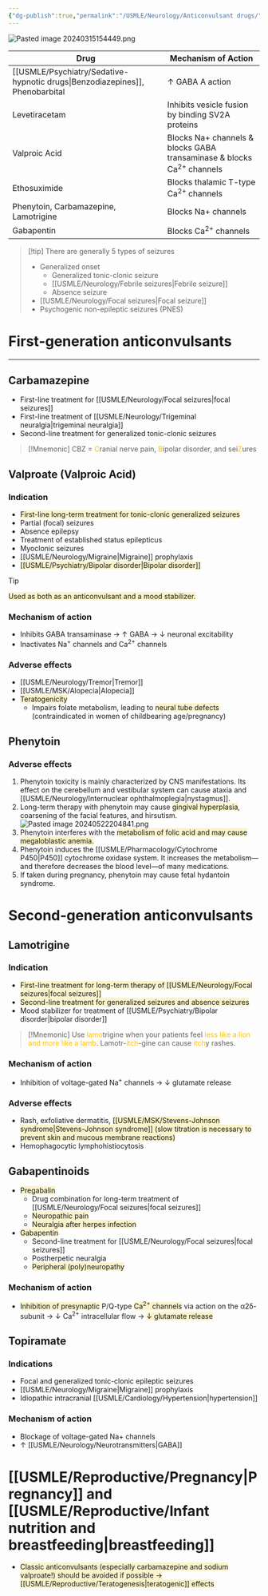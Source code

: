 ```yaml
---
{"dg-publish":true,"permalink":"/USMLE/Neurology/Anticonvulsant drugs/"}
---
```


![Pasted image 20240315154449.png](/img/user/appendix/Pasted%20image%2020240315154449.png)

| Drug                                                        | Mechanism of Action                                                   |
| ----------------------------------------------------------- | --------------------------------------------------------------------- |
| [[USMLE/Psychiatry/Sedative-hypnotic drugs\|Benzodiazepines]], Phenobarbital | ↑ GABA A action                                                       |
| Levetiracetam                                               | Inhibits vesicle fusion by binding SV2A proteins                      |
| Valproic Acid                                               | Blocks Na+ channels & blocks GABA transaminase & blocks Ca<sup>2+</sup> channels |
| Ethosuximide                                                | Blocks thalamic T-type Ca<sup>2+</sup> channels                                  |
| Phenytoin, Carbamazepine, Lamotrigine                       | Blocks Na+ channels                                                   |
| Gabapentin                                                  | Blocks Ca<sup>2+</sup> channels                                                  |

>[!tip] There are generally 5 types of seizures
>- Generalized onset
>	- Generalized tonic-clonic seizure
>	- [[USMLE/Neurology/Febrile seizures\|Febrile seizure]]
>	- Absence seizure
>- [[USMLE/Neurology/Focal seizures\|Focal seizure]]
>- Psychogenic non-epileptic seizures (PNES)
# First-generation anticonvulsants
---
## Carbamazepine
- First-line treatment for [[USMLE/Neurology/Focal seizures\|focal seizures]]
- First-line treatment of [[USMLE/Neurology/Trigeminal neuralgia\|trigeminal neuralgia]]
- Second-line treatment for generalized tonic-clonic seizures
>[!Mnemonic] 
>CBZ = <font color="#ffc000">C</font>ranial nerve pain, <font color="#ffc000">B</font>ipolar disorder, and sei<font color="#ffc000">Z</font>ures
## Valproate (Valproic Acid)
### Indication
- <span style="background:rgba(240, 200, 0, 0.2)">First-line long-term treatment for tonic-clonic generalized seizures</span>
- Partial (focal) seizures
- Absence epilepsy
- Treatment of established status epilepticus 
- Myoclonic seizures
- [[USMLE/Neurology/Migraine\|Migraine]] prophylaxis
- <span style="background:rgba(240, 200, 0, 0.2)">[[USMLE/Psychiatry/Bipolar disorder\|Bipolar disorder]]</span>
>[!tip] 
><span style="background:rgba(240, 200, 0, 0.2)">Used as both as an anticonvulsant and a mood stabilizer.</span>
### Mechanism of action
- Inhibits GABA transaminase → ↑ GABA → ↓ neuronal excitability
- Inactivates Na<sup>+</sup> channels and Ca<sup>2+</sup> channels
### Adverse effects
- [[USMLE/Neurology/Tremor\|Tremor]]
- [[USMLE/MSK/Alopecia\|Alopecia]]
- <span style="background:rgba(240, 200, 0, 0.2)">Teratogenicity</span>
	- Impairs folate metabolism, leading to <span style="background:rgba(240, 200, 0, 0.2)">neural tube defects</span> (contraindicated in women of childbearing age/pregnancy)
## Phenytoin
### Adverse effects
1. Phenytoin toxicity is mainly characterized by CNS manifestations.  Its effect on the cerebellum and vestibular system can cause ataxia and [[USMLE/Neurology/Internuclear ophthalmoplegia\|nystagmus]].
2. Long-term therapy with phenytoin may cause <span style="background:rgba(240, 200, 0, 0.2)">gingival hyperplasia</span>, coarsening of the facial features, and hirsutism.![Pasted image 20240522204841.png](/img/user/appendix/Pasted%20image%2020240522204841.png)
3. Phenytoin interferes with the <span style="background:rgba(240, 200, 0, 0.2)">metabolism of folic acid and may cause megaloblastic anemia.</span>
4. Phenytoin induces the [[USMLE/Pharmacology/Cytochrome P450\|P450]] cytochrome oxidase system.  It increases the metabolism—and therefore decreases the blood level—of many medications.
5. If taken during pregnancy, phenytoin may cause fetal hydantoin syndrome.
# Second-generation anticonvulsants
## Lamotrigine
### Indication
- <span style="background:rgba(240, 200, 0, 0.2)">First-line treatment for long-term therapy of [[USMLE/Neurology/Focal seizures\|focal seizures]]</span>
- <span style="background:rgba(240, 200, 0, 0.2)">Second-line treatment for generalized seizures and absence seizures</span>
- Mood stabilizer for treatment of [[USMLE/Psychiatry/Bipolar disorder\|bipolar disorder]]
>[!Mnemonic] 
>Use <font color="#ffc000">lamo</font>trigine when your patients feel<font color="#ffc000"> less like a lion and more like a lamb</font>.
>Lamotr-<font color="#ffc000">itch</font>-gine can cause <font color="#ffc000">itch</font>y rashes.
### Mechanism of action
- Inhibition of voltage-gated Na<sup>+</sup> channels → ↓ glutamate release
### Adverse effects
- Rash, exfoliative dermatitis, <span style="background:rgba(240, 200, 0, 0.2)">[[USMLE/MSK/Stevens-Johnson syndrome\|Stevens-Johnson syndrome]] (slow titration is necessary to prevent skin and mucous membrane reactions)</span>
- Hemophagocytic lymphohistiocytosis
## Gabapentinoids
- <span style="background:rgba(240, 200, 0, 0.2)">Pregabalin</span>
	- Drug combination for long-term treatment of [[USMLE/Neurology/Focal seizures\|focal seizures]]
	- <span style="background:rgba(240, 200, 0, 0.2)">Neuropathic pain</span>
	- <span style="background:rgba(240, 200, 0, 0.2)">Neuralgia after herpes infection</span>
- <span style="background:rgba(240, 200, 0, 0.2)">Gabapentin</span>
	- Second-line treatment for [[USMLE/Neurology/Focal seizures\|focal seizures]]
	- Postherpetic neuralgia
	- <span style="background:rgba(240, 200, 0, 0.2)">Peripheral (poly)neuropathy</span>
### Mechanism of action
- <span style="background:rgba(240, 200, 0, 0.2)">Inhibition of presynaptic</span> P/Q-type <span style="background:rgba(240, 200, 0, 0.2)">Ca<sup>2+</sup> channels</span> via action on the α2δ-subunit → ↓ Ca<sup>2+</sup> intracellular flow → <span style="background:rgba(240, 200, 0, 0.2)">↓ glutamate release</span>
## Topiramate
### Indications
- Focal and generalized tonic-clonic epileptic seizures
- [[USMLE/Neurology/Migraine\|Migraine]] prophylaxis
- Idiopathic intracranial [[USMLE/Cardiology/Hypertension\|hypertension]]
### Mechanism of action
- Blockage of voltage-gated Na+ channels
- ↑ [[USMLE/Neurology/Neurotransmitters\|GABA]]
# [[USMLE/Reproductive/Pregnancy\|Pregnancy]] and [[USMLE/Reproductive/Infant nutrition and breastfeeding\|breastfeeding]]
- <span style="background:rgba(240, 200, 0, 0.2)">Classic anticonvulsants (especially carbamazepine and sodium valproate!) should be avoided if possible → [[USMLE/Reproductive/Teratogenesis\|teratogenic]] effects</span>
